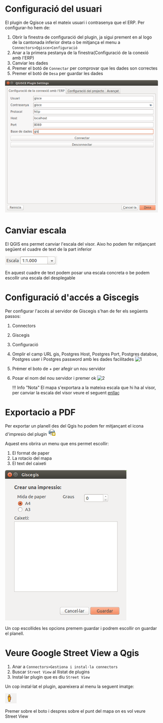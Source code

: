 # Configuració del usuari

El plugin de Qgisce usa el mateix usuari i contrasenya que el ERP.
Per configurar-ho hem de:

1. Obrir la finestra de configuració del plugin, ja sigui prement en al logo de la cantonada inferior dreta o be mitjança el menu a `Connectors>Qgisce>Configuració`
2. Anar a la primera pestanya de la finestra(Configuració de la conexió amb l'ERP)
3. Canviar les dades
4. Premer el botó de `Connectar` per comprovar que les dades son correctes
5. Premer el botó de `Desa` per guardar les dades

![1](_static/qgis/config_user_qgisce.png)

# Canviar escala
El QGIS ens permet canviar l'escala del visor. Aixo ho podem fer mitjançant següent el cuadre de text de la part inferior

![1](_static/qgis/scale.png)

En aquest cuadre de text podem posar una escala concreta o be podem escollir una escala del desplegable

# Configuració d'accés a Giscegis
Per configurar l'accés al servidor de Giscegis s'han de fer els següents passos:

1. Connectors
2. Giscegis
3. Configuració
4. Omplir el camp URL gis, Postgres Host, Postgres Port, Postgres databse, Postgres user i Postgres password amb les dades facilitades
    ![1](_static/configuracio.png)
5. Prémer el boto de + per afegir un nou servidor
6. Posar el nom del nou servidor i premer ok
    ![2](_static/dialeg.png)

    !!! Info "Nota"
        El mapa s'exportara a la mateixa escala que hi ha al visor, per canviar la escala del visor veure el seguent [enllaç](#canviar-escala)

# Exportacio a PDF

Per exportar un planell des del Qgis ho podem fer mitjançant el icona d'impresio del plugin
![](_static/qgis/print.png)

Aquest ens obrira un menu que ens permet escollir:

1. El format de paper
2. La rotacio del mapa
3. El text del caixeti

![](_static/qgis/export_menu.png)

Un cop escollides les opcions premem guardar i podrem escollir on guardar el planell.

# Veure Google Street View a Qgis

1. Anar a `Connectors>Gestiona i instal·la connectors`
2. Buscar `Street View` al llistat de plugins
3. Instal·lar plugin que es diu `Street View`

Un cop instal·lat el plugin, apareixera al menu la seguent imatge:

![](_static/qgis/streetview.png)


Premer sobre el boto i despres sobre el punt del mapa on es vol veure Street View
